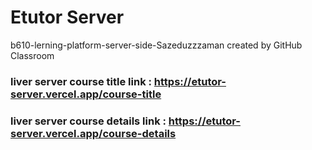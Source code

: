 # Etutor Server
b610-lerning-platform-server-side-Sazeduzzzaman created by GitHub Classroom
### liver server course title link : https://etutor-server.vercel.app/course-title
### liver server course details link : https://etutor-server.vercel.app/course-details
